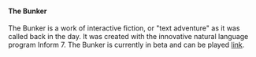 #### The Bunker ####

The Bunker is a work of interactive fiction, or "text adventure" as it was called back in the day. It was created with the innovative natural language program Inform 7. The Bunker is currently in beta and can be played [link](/the-bunker/play.html "here").

